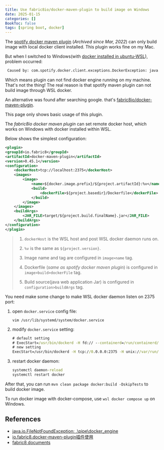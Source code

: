 ```yaml
---
title: Use fabric8io/docker-maven-plugin to build image on Windows
date: 2025-01-15
categories: []
BookToc: false
tags: [spring boot, docker]
---
```


The [spotify docker maven plugin](https://github.com/spotify/docker-maven-plugin) (*Archived since Mar, 2022*) can only build image with local docker client installed. This plugin works fine on my Mac.

But when I switched to Windows(with [docker installed in ubuntu-WSL](/../../zh-cn/posts/2024/20241031_wsl_and_docker_engine)), problem occurred:

<!--more-->

```cmd
 Caused by: com.spotify.docker.client.exceptions.DockerException: java.util.concurrent.ExecutionException: com.spotify.docker.client.shaded.javax.ws.rs.ProcessingException: java.io.FileNotFoundException: \.\pipe\docker_engine (系统找不到指定的文件。)
```

Which means plugin can not find docker engine running on my machine. That's not the thing! The real reason is that spotify maven plugin can not build image through WSL docker.

An alternative was found after searching google. that's [fabric8io/docker-maven-plugin](https://dmp.fabric8.io/#installation).

This page only shows basic usage of this plugin.

The *fabric8io docker maven plugin* can set remote docker host, which works on Windows with docker installed within WSL.

Below shows the simplest configuration:

```xml
<plugin>
<groupId>io.fabric8</groupId>
<artifactId>docker-maven-plugin</artifactId>
<version>0.45.1</version>
<configuration>
    <dockerHost>tcp://localhost:2375</dockerHost>
    <images>
        <image>
            <name>${docker.image.prefix}/${project.artifactId}:%v</name>
            <build>
                <dockerFile>${project.basedir}/Dockerfile</dockerFile>
            </build>
        </image>
    </images>
    <buildArgs>
        <JAR_FILE>target/${project.build.finalName}.jar</JAR_FILE>
    </buildArgs>
</configuration>
</plugin>
```

>1) `dockerHost` is the WSL host and post WSL docker daemon runs on. 
>
>2) `%v` is the same as `${project.version}`.
>
>3) Image name and tag are configured in `image>name` tag.
>
>4) Dockerfile (*same as spotify docker maven plugin*) is configured in `image>build>dockerFile` tag.
>
>5) Build source(java web application Jar) is configured in `configuration>buildArgs` tag.

You need make some change to make WSL docker daemon listen on 2375 port:

1) open `docker.service` config file:

    `vim /usr/lib/systemd/system/docker.service`

2) modify `docker.service` setting:

    ```cmd
    # default setting
    # ExecStart=/usr/bin/dockerd -H fd:// --containerd=/run/containerd/containerd.sock
    # new setting
    ExecStart=/usr/bin/dockerd -H tcp://0.0.0.0:2375 -H unix://var/run/docker.sock
    ```

3) restart docker daemon:

    ```cmd
    systemctl daemon-reload
    systemctl restart docker
    ```

After that, you can run `mvn clean package docker:build -DskipTests` to build docker image.

To run docker image with docker-compose, use `wsl docker compose up` on Windows.

## References

- [java.io.FileNotFoundException: \.\pipe\docker_engine](https://blog.csdn.net/qq_43437874/article/details/107198498)
- [io.fabric8.docker-maven-plugin插件使用](https://blog.csdn.net/u010427387/article/details/122088632)
- [fabric8 documents](https://dmp.fabric8.io/#image-name)
